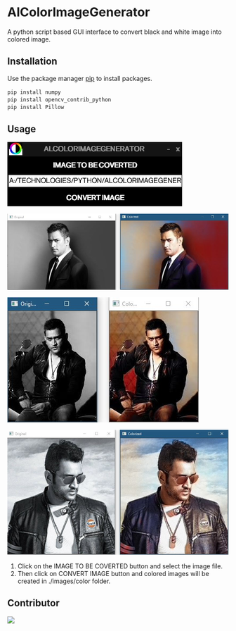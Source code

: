 # AlColorImageGenerator

A python script based GUI interface to convert black and white image into colored image.

## Installation

Use the package manager [pip](https://pip.pypa.io/en/stable/) to install packages.

```bash
pip install numpy
pip install opencv_contrib_python
pip install Pillow
```

## Usage

![](/CaptureUI.JPG)

![](/Capture1.JPG)

![](/Capture2.JPG)

![](/Capture3.JPG)

1. Click on the IMAGE TO BE COVERTED button and select the image file.
2. Then click on CONVERT IMAGE button and colored images will be created in ./images/color folder.

## Contributor

<a href="https://github.com/alankarartist/ALCOLORIMAGEGENERATOR/graphs/contributors">
    <img src="https://contrib.rocks/image?repo=alankarartist/ALCOLORIMAGEGENERATOR" />
</a>
